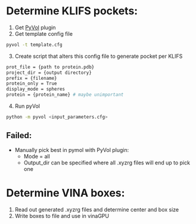 # Determine KLIFS pockets:
1. Get [PyVol](https://github.com/schlessinger-lab/pyvol) plugin
2. Get template config file
```bash
pyvol -t template.cfg
```
3. Create script that alters this config file to generate pocket per KLIFS
```bash
prot_file = {path to protein.pdb}
project_dir = {output directory}
prefix = {filename}
protein_only = True
display_mode = spheres
protein = {protein_name} # maybe unimportant
```
4. Run pyVol
```bash
python -m pyvol <input_parameters.cfg>
```
## Failed:
- Manually pick best in pymol with PyVol plugin:
	- Mode = all
	- Output_dir can be specified where all .xyzrg files will end up to pick one

# Determine VINA boxes:
1. Read out generated .xyzrg files and determine center and box size
2. Write boxes to file and use in vinaGPU
